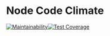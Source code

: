# Node Code Climate
[![Maintainability](https://api.codeclimate.com/v1/badges/50fc72404e37f3589985/maintainability)](https://codeclimate.com/github/ellyofreitas/node-code-climate/maintainability)[![Test Coverage](https://api.codeclimate.com/v1/badges/50fc72404e37f3589985/test_coverage)](https://codeclimate.com/github/ellyofreitas/node-code-climate/test_coverage)